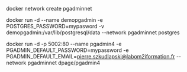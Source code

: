 docker network create pgadminnet

docker run -d --name demopgadmin -e POSTGRES_PASSWORD=mypasword -v demopgadmin:/var/lib/postgresql/data --network pgadminnet postgres

docker run -d -p 5002:80 --name pgadmin4 -e PGADMIN_DEFAULT_PASSWORD=mypassword -e PGADMIN_DEFAULT_EMAIL=pierre.szkudlapski@labom2iformation.fr --network pgadminnet dpage/pgadmin4

